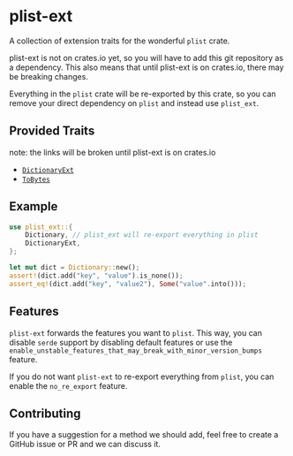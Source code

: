 # plist-ext

A collection of extension traits for the wonderful `plist` crate.

plist-ext is not on crates.io yet, so you will have to add this git repository as a dependency. This also means that until plist-ext is on crates.io, there may be breaking changes.

Everything in the `plist` crate will be re-exported by this crate, so you can remove your direct dependency on `plist` and instead use `plist_ext`.

## Provided Traits

note: the links will be broken until plist-ext is on crates.io

-   [`DictionaryExt`](https://docs.rs/plist-ext/*/plist_ext/trait.DictionaryExt.html)
-   [`ToBytes`](https://docs.rs/plist-ext/*/plist_ext/trait.ToBytes.html)

## Example

```rs
use plist_ext::{
    Dictionary, // plist_ext will re-export everything in plist
    DictionaryExt,
};

let mut dict = Dictionary::new();
assert!(dict.add("key", "value").is_none());
assert_eq!(dict.add("key", "value2"), Some("value".into()));
```

## Features

`plist-ext` forwards the features you want to `plist`. This way, you can disable `serde` support by disabling default features or use the
`enable_unstable_features_that_may_break_with_minor_version_bumps` feature.

If you do not want `plist-ext` to re-export everything from `plist`, you can enable the `no_re_export` feature.

## Contributing

If you have a suggestion for a method we should add, feel free to create a GitHub issue or PR and we can discuss it.
